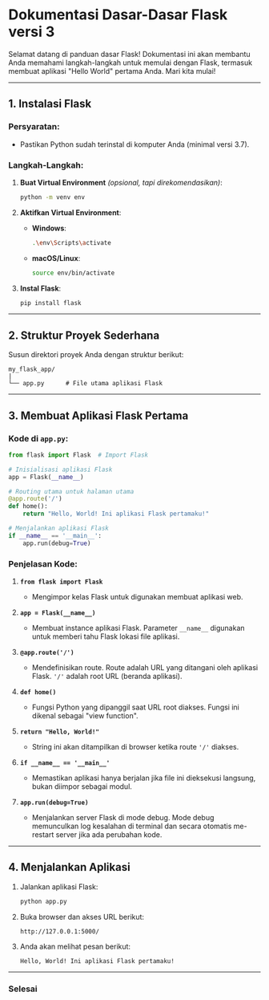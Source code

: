 # Dokumentasi Dasar-Dasar Flask versi 3

Selamat datang di panduan dasar Flask! Dokumentasi ini akan membantu Anda memahami langkah-langkah untuk memulai dengan Flask, termasuk membuat aplikasi "Hello World" pertama Anda. Mari kita mulai!

---

## 1. Instalasi Flask

### Persyaratan:
- Pastikan Python sudah terinstal di komputer Anda (minimal versi 3.7).

### Langkah-Langkah:

1. **Buat Virtual Environment** *(opsional, tapi direkomendasikan)*:
   ```bash
   python -m venv env
   ```

2. **Aktifkan Virtual Environment**:
   - **Windows**:
     ```bash
     .\env\Scripts\activate
     ```
   - **macOS/Linux**:
     ```bash
     source env/bin/activate
     ```

3. **Instal Flask**:
   ```bash
   pip install flask
   ```

---

## 2. Struktur Proyek Sederhana

Susun direktori proyek Anda dengan struktur berikut:

```plaintext
my_flask_app/
|
└── app.py      # File utama aplikasi Flask
```

---

## 3. Membuat Aplikasi Flask Pertama

### Kode di `app.py`:

```python
from flask import Flask  # Import Flask

# Inisialisasi aplikasi Flask
app = Flask(__name__)

# Routing utama untuk halaman utama
@app.route('/')
def home():
    return "Hello, World! Ini aplikasi Flask pertamaku!"

# Menjalankan aplikasi Flask
if __name__ == '__main__':
    app.run(debug=True)
```

### Penjelasan Kode:

1. **`from flask import Flask`**
   - Mengimpor kelas Flask untuk digunakan membuat aplikasi web.

2. **`app = Flask(__name__)`**
   - Membuat instance aplikasi Flask. Parameter `__name__` digunakan untuk memberi tahu Flask lokasi file aplikasi.

3. **`@app.route('/')`**
   - Mendefinisikan route. Route adalah URL yang ditangani oleh aplikasi Flask. `'/'` adalah root URL (beranda aplikasi).

4. **`def home()`**
   - Fungsi Python yang dipanggil saat URL root diakses. Fungsi ini dikenal sebagai "view function".

5. **`return "Hello, World!"`**
   - String ini akan ditampilkan di browser ketika route `'/'` diakses.

6. **`if __name__ == '__main__'`**
   - Memastikan aplikasi hanya berjalan jika file ini dieksekusi langsung, bukan diimpor sebagai modul.

7. **`app.run(debug=True)`**
   - Menjalankan server Flask di mode debug. Mode debug memunculkan log kesalahan di terminal dan secara otomatis me-restart server jika ada perubahan kode.

---

## 4. Menjalankan Aplikasi

1. Jalankan aplikasi Flask:
   ```bash
   python app.py
   ```

2. Buka browser dan akses URL berikut:
   ```
   http://127.0.0.1:5000/
   ```

3. Anda akan melihat pesan berikut:
   ```plaintext
   Hello, World! Ini aplikasi Flask pertamaku!
   ```

---

### Selesai
